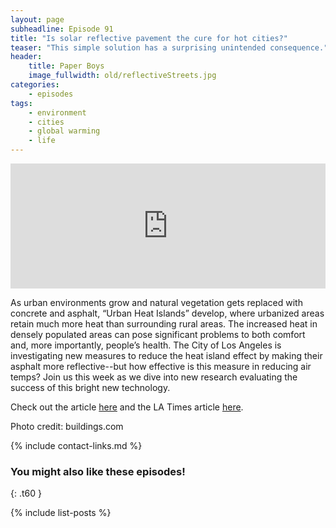 ```yaml
---
layout: page
subheadline: Episode 91
title: "Is solar reflective pavement the cure for hot cities?"
teaser: "This simple solution has a surprising unintended consequence."
header:
    title: Paper Boys
    image_fullwidth: old/reflectiveStreets.jpg
categories:
    - episodes
tags:
    - environment
    - cities
    - global warming
    - life
---
```


<iframe src="https://pinecast.com/player/872bac0d-4415-4a7a-83c9-35ee9da90f64?theme=thick" seamless height="200" style="border:0" class="pinecast-embed" frameborder="0" width="100%"></iframe>

As urban environments grow and natural vegetation gets replaced with concrete and asphalt, “Urban Heat Islands” develop, where urbanized areas retain much more heat than surrounding rural areas. The increased heat in densely populated areas can pose significant problems to both comfort and, more importantly, people’s health. The City of Los Angeles is investigating new measures to reduce the heat island effect by making their asphalt more reflective--but how effective is this measure in reducing air temps? Join us this week as we dive into new research evaluating the success of this bright new technology. 

Check out the article [here](https://iopscience.iop.org/article/10.1088/1748-9326/ab87d4/pdf) and the LA Times article [here](https://www.latimes.com/local/lanow/la-me-cool-pavement-climate-change-20190425-story.html).

Photo credit: buildings.com

{% include contact-links.md %}

### You might also like these episodes!
{: .t60 }

{% include list-posts %}
